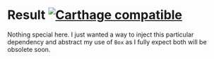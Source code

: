 # Result [![Carthage compatible](https://img.shields.io/badge/Carthage-compatible-4BC51D.svg?style=flat)](https://github.com/Carthage/Carthage)

Nothing special here. I just wanted a way to inject this particular dependency and abstract my use of `Box` as I fully expect both will be obsolete soon.

